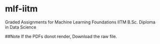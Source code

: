 # mlf-iitm
Graded Assignments for Machine Learning Foundations IITM B.Sc. Diploma in Data Science

##Note
If the PDFs donot render, Download the raw file. 

